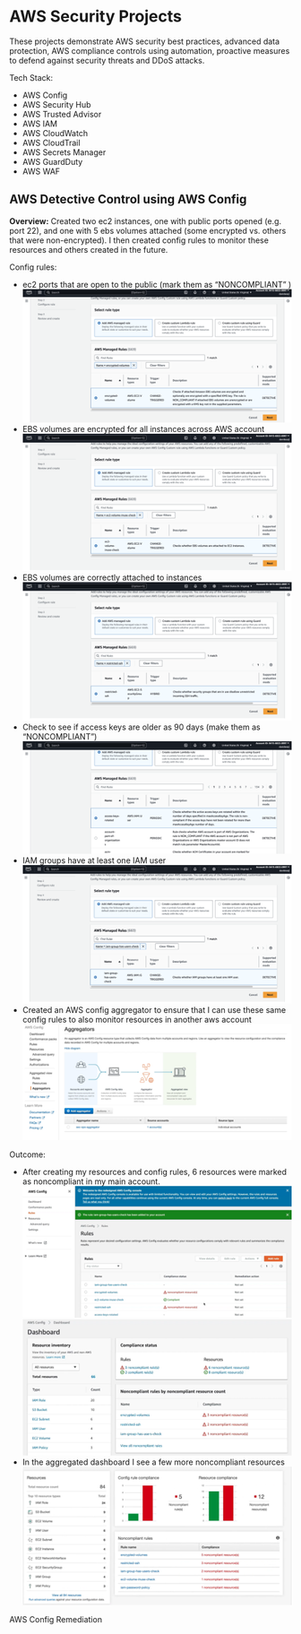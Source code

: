 # AWS Security Projects
These projects demonstrate AWS security best practices, advanced data protection, AWS compliance controls using automation, proactive measures to defend against security threats and DDoS attacks.

Tech Stack:
- AWS Config
- AWS Security Hub
- AWS Trusted Advisor 
- AWS IAM 
- AWS CloudWatch 
- AWS CloudTrail 
- AWS Secrets Manager
- AWS GuardDuty 
- AWS WAF

## AWS Detective Control using AWS Config
**Overview:** Created two ec2 instances, one with public ports opened (e.g. port 22), and one with 5 ebs volumes attached (some encrypted vs. others that were non-encrypted). I then created config rules to monitor these resources and others created in the future.

Config rules:
- ec2 ports that are open to the public (mark them as “NONCOMPLIANT” )
![Alt text](photos/config-photo1.png)
- EBS volumes are encrypted for all instances across AWS account
![Alt text](photos/config-photo2.png)
- EBS volumes are correctly attached to instances
![Alt text](photos/config-photo3.png)
- Check to see if access keys are older as 90 days (make them as “NONCOMPLIANT”)
![Alt text](photos/config-photo4.png)
- IAM groups have at least one IAM user
![Alt text](photos/config-photo5.png)
- Created an AWS config aggregator to ensure that I can use these same config rules to also monitor resources in another aws account 
![Alt text](photos/aggregator1.png)

Outcome:
- After creating my resources and config rules, 6 resources were marked as noncompliant in my main account.
![Alt text](photos/config-dashboard1.png)
![Alt text](photos/config-dashboard2.png)
- In the aggregated dashboard I see a few more noncompliant resources
![Alt text](photos/aggregator2.png)

AWS Config Remediation